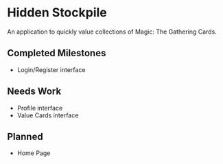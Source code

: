 # Hidden Stockpile
An application to quickly value collections of Magic: The Gathering Cards.

## Completed Milestones
- Login/Register interface

## Needs Work
- Profile interface
- Value Cards interface


## Planned
- Home Page
